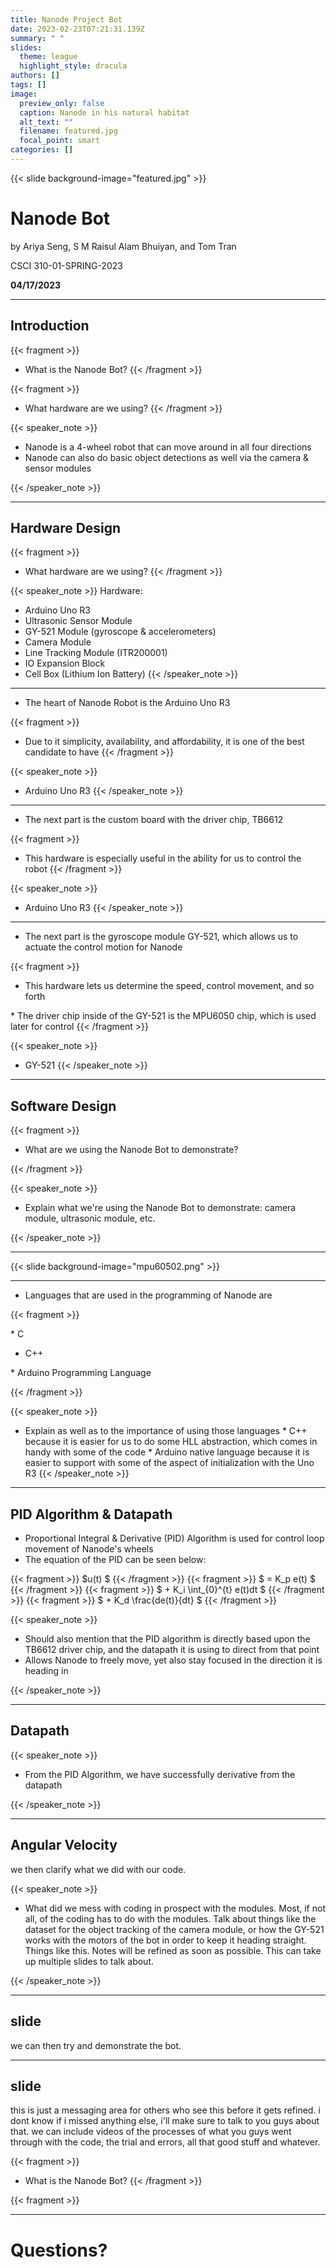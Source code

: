 ```yaml
---
title: Nanode Project Bot
date: 2023-02-23T07:21:31.139Z
summary: " "
slides:
  theme: league
  highlight_style: dracula
authors: []
tags: []
image:
  preview_only: false
  caption: Nanode in his natural habitat
  alt_text: ""
  filename: featured.jpg
  focal_point: smart
categories: []
---
```

{{< slide background-image="featured.jpg" >}}

# Nanode Bot

by Ariya Seng, S M Raisul Alam Bhuiyan, and Tom Tran 

C﻿SCI 310-01-SPRING-2023

**0﻿4/17/2023**

- - -

## Introduction

{{< fragment >}}  

* W﻿hat is the Nanode Bot?
  {{< /fragment >}}

{{< fragment >}}  

* W﻿hat hardware are we using?
  {{< /fragment >}}

{{< speaker_note >}}

* Nanode is a 4-wheel robot that can move around in all four directions
* Nanode can also do basic object detections as well via the camera & sensor modules

{{< /speaker_note >}}

- - -

## Hardware Design

{{< fragment >}}  

* W﻿hat hardware are we using?
  {{< /fragment >}}

{{< speaker_note >}}
H﻿ardware:

* Arduino Uno R3
* Ultrasonic Sensor Module
* GY-521 Module (gyroscope & accelerometers)
* Camera Module
* Line Tracking Module (ITR200001)
* IO Expansion Block
* Cell Box (Lithium Ion Battery)
  {{< /speaker_note >}}

- - -
* The heart of Nanode Robot is the Arduino Uno R3

{{< fragment >}}  
* Due to it simplicity, availability, and affordability, it is one of the best candidate to have
  {{< /fragment >}}

{{< speaker_note >}}
* Arduino Uno R3
  {{< /speaker_note >}}

- - -
* The next part is the custom board with the driver chip, TB6612

{{< fragment >}}  

* This hardware is especially useful in the ability for us to control the robot
  {{< /fragment >}}

{{< speaker_note >}}
* Arduino Uno R3
  {{< /speaker_note >}}
- - -
* The next part is the gyroscope module GY-521, which allows us to actuate the control motion for Nanode

{{< fragment >}}  

* This hardware lets us determine the speed, control movement, and so forth 

*﻿ The driver chip inside of the GY-521 is the MPU6050 chip, which is used later for control
  {{< /fragment >}}

{{< speaker_note >}}
* GY-521
  {{< /speaker_note >}}

- - -

## Software Design

{{< fragment >}} 

* W﻿hat are we using the Nanode Bot to demonstrate?

 {{< /fragment >}}

{{< speaker_note >}}

* E﻿xplain what we're using the Nanode Bot to demonstrate: camera module, ultrasonic module, etc.

{{< /speaker_note >}}

- - -

{{< slide background-image="mpu60502.png" >}}

- - -
* Languages that are used in the programming of Nanode are

{{< fragment >}} 
 
*﻿ C 
 
* C﻿++
 
﻿* Arduino Programming Language

 {{< /fragment >}}

{{< speaker_note >}}

* E﻿xplain as well as to the importance of using those languages 
*﻿ C++ because it is easier for us to do some HLL abstraction, which comes in handy with some of the code
*﻿ Arduino native language because it is easier to support with some of the aspect of initialization with the Uno R3
{{< /speaker_note >}}

- - -

## PID Algorithm & Datapath

* Proportional Integral & Derivative (PID) Algorithm is used for control loop movement of Nanode's wheels
* The equation of the PID can be seen below:

{{< fragment >}} $u(t) $ {{< /fragment >}}
{{< fragment >}} $ = K_p e(t) $ {{< /fragment >}}
{{< fragment >}} $ + K_i \int_{0}^{t} e(t)dt $ {{< /fragment >}}
{{< fragment >}} $ + K_d \frac{de(t)}{dt} $ {{< /fragment >}}

{{< speaker_note >}}

* Should also mention that the PID algorithm is directly based upon the TB6612 driver chip, and the datapath it is using to direct from that point
* Allows Nanode to freely move, yet also stay focused in the direction it is heading in

{{< /speaker_note >}}

- - -

## Datapath

{{< speaker_note >}}

* From the PID Algorithm, we have successfully derivative from the datapath

{{< /speaker_note >}}

- - -

## Angular Velocity

we then clarify what we did with our code.

{{< speaker_note >}}

* What did we mess with coding in prospect with the modules. Most, if not all, of the coding has to do with the modules. Talk about things like the dataset for the object tracking of the camera module, or how the GY-521 works with the motors of the bot in order to keep it heading straight. Things like this. Notes will be refined as soon as possible. This can take up multiple slides to talk about.

{{< /speaker_note >}}

- - -

## slide

we can then try and demonstrate the bot.

- - -

## slide

this is just a messaging area for others who see this before it gets refined. i dont know if i missed anything else, i'll make sure to talk to you guys about that. we can include videos of the processes of what you guys went through with the code, the trial and errors, all that good stuff and whatever.

{{< fragment >}}

-   W﻿hat is the Nanode Bot? {{< /fragment >}}

{{< fragment >}}

- - -

# Questions?